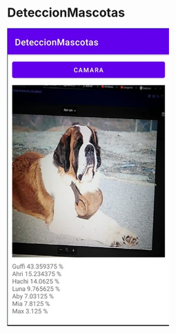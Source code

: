 # DeteccionMascotas

![](https://github.com/MAYLIN5364/DeteccionMascotas/blob/master/ac5152e4-b1b5-49c0-8dea-ee34fedd550b.jpg)

